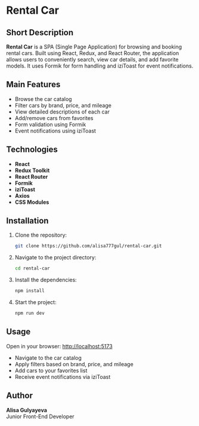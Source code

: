# Rental Car

## Short Description

**Rental Car** is a SPA (Single Page Application) for browsing and booking rental cars. Built using React, Redux, and React Router, the application allows users to conveniently search, view car details, and add favorite models. It uses Formik for form handling and iziToast for event notifications.

## Main Features

- Browse the car catalog
- Filter cars by brand, price, and mileage
- View detailed descriptions of each car
- Add/remove cars from favorites
- Form validation using Formik
- Event notifications using iziToast

## Technologies

- **React**
- **Redux Toolkit**
- **React Router**
- **Formik**
- **iziToast**
- **Axios**
- **CSS Modules**

## Installation

1. Clone the repository:

   ```bash
   git clone https://github.com/alisa777gul/rental-car.git
   ```

2. Navigate to the project directory:

   ```bash
   cd rental-car
   ```

3. Install the dependencies:

   ```bash
   npm install
   ```

4. Start the project:

   ```bash
   npm run dev
   ```

## Usage

Open in your browser:
[http://localhost:5173](http://localhost:5173)

- Navigate to the car catalog
- Apply filters based on brand, price, and mileage
- Add cars to your favorites list
- Receive event notifications via iziToast

## Author

**Alisa Gulyayeva**  
Junior Front-End Developer
